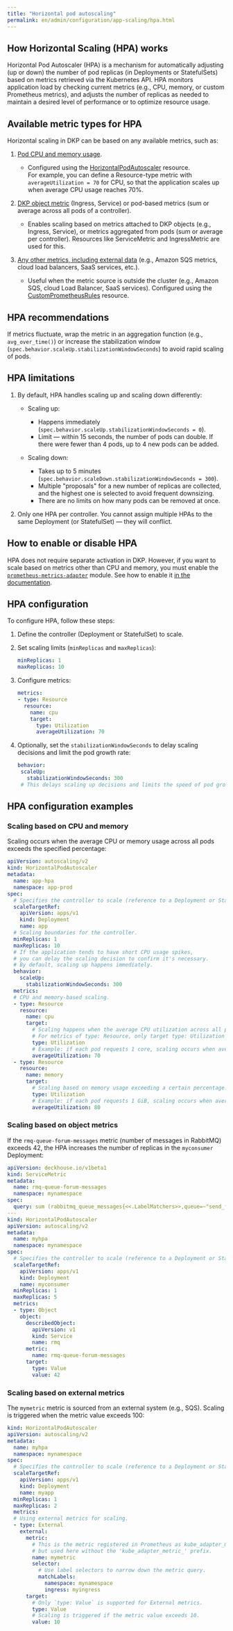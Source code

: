 ```yaml
---
title: "Horizontal pod autoscaling"
permalink: en/admin/configuration/app-scaling/hpa.html
---
```


## How Horizontal Scaling (HPA) works

Horizontal Pod Autoscaler (HPA) is a mechanism for automatically adjusting (up or down) the number of pod replicas (in Deployments or StatefulSets) based on metrics retrieved via the Kubernetes API. HPA monitors application load by checking current metrics (e.g., CPU, memory, or custom Prometheus metrics), and adjusts the number of replicas as needed to maintain a desired level of performance or to optimize resource usage.

## Available metric types for HPA

Horizontal scaling in DKP can be based on any available metrics, such as:

1. [Pod CPU and memory usage](hpa.html#scaling-based-on-cpu-and-memory).
   - Configured using the [HorizontalPodAutoscaler](https://kubernetes.io/docs/tasks/run-application/horizontal-pod-autoscale-walkthrough/) resource.  
     For example, you can define a Resource-type metric with `averageUtilization = 70` for CPU, so that the application scales up when average CPU usage reaches 70%.

1. [DKP object metric](hpa.html#scaling-based-on-object-metrics) (Ingress, Service) or pod-based metrics (sum or average across all pods of a controller).
   - Enables scaling based on metrics attached to DKP objects (e.g., Ingress, Service), or metrics aggregated from pods (sum or average per controller). Resources like ServiceMetric and IngressMetric are used for this.

1. [Any other metrics, including external data](hpa.html#scaling-based-on-external-data) (e.g., Amazon SQS metrics, cloud load balancers, SaaS services, etc.).
   - Useful when the metric source is outside the cluster (e.g., Amazon SQS, cloud Load Balancer, SaaS services). Configured using the [CustomPrometheusRules](/modules/prometheus/cr.html#customprometheusrules) resource.

## HPA recommendations

If metrics fluctuate, wrap the metric in an aggregation function (e.g., `avg_over_time()`) or increase the stabilization window (`spec.behavior.scaleUp.stabilizationWindowSeconds`) to avoid rapid scaling of pods.

## HPA limitations

1. By default, HPA handles scaling up and scaling down differently:

   - Scaling up:
     - Happens immediately (`spec.behavior.scaleUp.stabilizationWindowSeconds = 0`).
     - Limit — within 15 seconds, the number of pods can double. If there were fewer than 4 pods, up to 4 new pods can be added.

   - Scaling down:
     - Takes up to 5 minutes (`spec.behavior.scaleDown.stabilizationWindowSeconds = 300`).
     - Multiple "proposals" for a new number of replicas are collected, and the highest one is selected to avoid frequent downsizing.
     - There are no limits on how many pods can be removed at once.

1. Only one HPA per controller. You cannot assign multiple HPAs to the same Deployment (or StatefulSet) — they will conflict.

## How to enable or disable HPA

HPA does not require separate activation in DKP. However, if you want to scale based on metrics other than CPU and memory, you must enable the [`prometheus-metrics-adapter`](/modules/prometheus-metrics-adapter/) module. See how to enable it [in the documentation](scaling-by-metrics.html#how-to-enable-prometheus-metrics-adapter).

## HPA configuration

To configure HPA, follow these steps:

1. Define the controller (Deployment or StatefulSet) to scale.

1. Set scaling limits (`minReplicas` and `maxReplicas`):

   ```yaml
   minReplicas: 1
   maxReplicas: 10
   ```

1. Configure metrics:

   ```yaml
   metrics:
   - type: Resource
     resource:
       name: cpu
       target:
         type: Utilization
         averageUtilization: 70
    ```

1. Optionally, set the `stabilizationWindowSeconds` to delay scaling decisions and limit the pod growth rate:

   ```yaml
   behavior:
    scaleUp:
      stabilizationWindowSeconds: 300
    # This delays scaling up decisions and limits the speed of pod growth.
   ```

## HPA configuration examples

### Scaling based on CPU and memory

Scaling occurs when the average CPU or memory usage across all pods exceeds the specified percentage:

```yaml
apiVersion: autoscaling/v2
kind: HorizontalPodAutoscaler
metadata:
  name: app-hpa
  namespace: app-prod
spec:
  # Specifies the controller to scale (reference to a Deployment or StatefulSet).
  scaleTargetRef:
    apiVersion: apps/v1
    kind: Deployment
    name: app
  # Scaling boundaries for the controller.
  minReplicas: 1
  maxReplicas: 10
  # If the application tends to have short CPU usage spikes,
  # you can delay the scaling decision to confirm it's necessary.
  # By default, scaling up happens immediately.
  behavior:
    scaleUp:
      stabilizationWindowSeconds: 300
  metrics:
  # CPU and memory-based scaling.
  - type: Resource
    resource:
      name: cpu
      target:
        # Scaling happens when the average CPU utilization across all pods in scaleTargetRef exceeds this value.
        # For metrics of type: Resource, only target type: Utilization is available.
        type: Utilization
        # Example: if each pod requests 1 core, scaling occurs when average usage exceeds 700m.
        averageUtilization: 70
  - type: Resource
    resource:
      name: memory
      target:
        # Scaling based on memory usage exceeding a certain percentage.
        type: Utilization
        # Example: if each pod requests 1 GiB, scaling occurs when average usage exceeds 800 MiB.
        averageUtilization: 80
```

### Scaling based on object metrics

If the `rmq-queue-forum-messages` metric (number of messages in RabbitMQ) exceeds 42, the HPA increases the number of replicas in the `myconsumer` Deployment:

```yaml
apiVersion: deckhouse.io/v1beta1
kind: ServiceMetric
metadata:
  name: rmq-queue-forum-messages
  namespace: mynamespace
spec:
  query: sum (rabbitmq_queue_messages{<<.LabelMatchers>>,queue=~"send_forum_message",vhost="/"}) by (<<.GroupBy>>)
---
kind: HorizontalPodAutoscaler
apiVersion: autoscaling/v2
metadata:
  name: myhpa
  namespace: mynamespace
spec:
  # Specifies the controller to scale (reference to a Deployment or StatefulSet).
  scaleTargetRef:
    apiVersion: apps/v1
    kind: Deployment
    name: myconsumer
  minReplicas: 1
  maxReplicas: 5
  metrics:
  - type: Object
    object:
      describedObject:
        apiVersion: v1
        kind: Service
        name: rmq
      metric:
        name: rmq-queue-forum-messages
      target:
        type: Value
        value: 42
```

### Scaling based on external metrics

The `mymetric` metric is sourced from an external system (e.g., SQS). Scaling is triggered when the metric value exceeds 100:

```yaml
kind: HorizontalPodAutoscaler
apiVersion: autoscaling/v2
metadata:
  name: myhpa
  namespace: mynamespace
spec:
  # Specifies the controller to scale (reference to a Deployment or StatefulSet).
  scaleTargetRef:
    apiVersion: apps/v1
    kind: Deployment
    name: myapp
  minReplicas: 1
  maxReplicas: 2
  metrics:
  # Using external metrics for scaling.
  - type: External
    external:
      metric:
        # This is the metric registered in Prometheus as kube_adapter_metric_mymetric,
        # but used here without the 'kube_adapter_metric_' prefix.
        name: mymetric
        selector:
          # Use label selectors to narrow down the metric query.
          matchLabels:
            namespace: mynamespace
            ingress: myingress
      target:
        # Only `type: Value` is supported for External metrics.
        type: Value
        # Scaling is triggered if the metric value exceeds 10.
        value: 10
```
